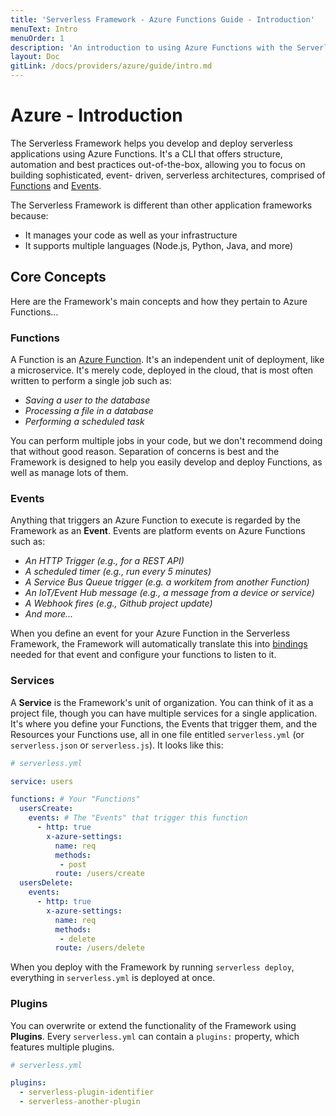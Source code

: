 ```yaml
---
title: 'Serverless Framework - Azure Functions Guide - Introduction'
menuText: Intro
menuOrder: 1
description: 'An introduction to using Azure Functions with the Serverless Framework.'
layout: Doc
gitLink: /docs/providers/azure/guide/intro.md
---
```


# Azure - Introduction

The Serverless Framework helps you develop and deploy serverless applications
using Azure Functions. It's a CLI that offers structure, automation and best
practices out-of-the-box, allowing you to focus on building sophisticated, event-
driven, serverless architectures, comprised of [Functions](#functions) and
[Events](#events).

The Serverless Framework is different than other application frameworks because:
* It manages your code as well as your infrastructure
* It supports multiple languages (Node.js, Python, Java, and more)

## Core Concepts

Here are the Framework's main concepts and how they pertain to Azure Functions…

### Functions

A Function is an [Azure Function](https://docs.microsoft.com/en-us/azure/azure-functions/functions-reference).
It's an independent unit of deployment, like a microservice. It's merely code,
deployed in the cloud, that is most often written to perform a single job such
as:

* *Saving a user to the database*
* *Processing a file in a database*
* *Performing a scheduled task*

You can perform multiple jobs in your code, but we don't recommend doing that
without good reason. Separation of concerns is best and the Framework is designed
to help you easily develop and deploy Functions, as well as manage lots of them.

### Events

Anything that triggers an Azure Function to execute is regarded by the Framework
as an **Event**. Events are platform events on Azure Functions such as:

* *An HTTP Trigger (e.g., for a REST API)*
* *A scheduled timer (e.g., run every 5 minutes)*
* *A Service Bus Queue trigger (e.g. a workitem from another Function)*
* *An IoT/Event Hub message (e.g., a message from a device or service)*
* *A Webhook fires (e.g., Github project update)*
* *And more...*

When you define an event for your Azure Function in the Serverless Framework, the
Framework will automatically translate this into
[bindings](https://docs.microsoft.com/en-us/azure/azure-functions/functions-triggers-bindings)
needed for that event and configure your functions to listen to it.

### Services

A **Service** is the Framework's unit of organization. You can think of it as a
project file, though you can have multiple services for a single application.
It's where you define your Functions, the Events that trigger them, and the
Resources your Functions use, all in one file entitled `serverless.yml` (or
`serverless.json` or `serverless.js`). It looks like this:

```yml
# serverless.yml

service: users

functions: # Your "Functions"
  usersCreate:
    events: # The "Events" that trigger this function
      - http: true
        x-azure-settings:
          name: req
          methods:
           - post
          route: /users/create
  usersDelete:
    events:
      - http: true
        x-azure-settings:
          name: req
          methods:
           - delete
          route: /users/delete
```

When you deploy with the Framework by running `serverless deploy`, everything in
`serverless.yml` is deployed at once.

### Plugins

You can overwrite or extend the functionality of the Framework using **Plugins**.
Every `serverless.yml` can contain a `plugins:` property, which features multiple
plugins.

```yml
# serverless.yml

plugins:
  - serverless-plugin-identifier
  - serverless-another-plugin
```
